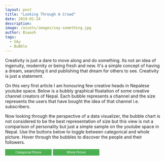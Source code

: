 ```yaml
---
layout: post
title: "Looking Through A Crowd"
date: 2019-01-24
description: 
image: /assets/images/say-something.jpg
author: Biwash
tags: 
  - SAy
  - BuBble
---
```

<p>Creativity is just a dare to move along and do something. Its not an idea of ingenuity, modernity or being fresh and new. It's a simple concept of having a dream, searching it and publishing that dream for others to see. Creativity is just a statement. </p>

<p>
On this very first article I am honouring few creative heads in Nepalese youtube space. Below is a bubbly graphical floatation of some creative channel creators of Nepal. Each bubble represents a channel and the size represents the users that have bought the idea of that channel i.e. subscribers. </p>
<p>
Now looking through the perspective of a data visualizer, the bubble chart is not considered to be the best representation of size but this view is not a comparison of personality but just a simple sample on the youtube space in Nepal. Use the buttons below to toggle between categorical and whole picture. Hover through the bubbles to discover the people and their followers.</p>

<button id="separate">Categorical Picture</button>
<button id="Overall">Whole Picture</button>
<div id="chart"></div>
<style>
button {
  background-color: #4CAF50;
  border: none;
  color: white;
  width: 30%;
  padding: 5px 2px;
  text-align: center;
  text-decoration: none;
  display: inline-block;
  font-size: 10px;
}
button:hover {
 background-color: #3e8e41;
 }
button:active {
  background-color: #3e8e41;
}
div.tooltip {
  display: block;
  position: absolute;
  text-align: center;
  width: 300px;
  height: 30px;
  padding: 2px;
  font: 12px sans-serif;
  background: lightsteelblue;
  border: 0px;
  border-radius: 8px;
  pointer-events: none;
}
.label{
  font-size : 20px;
}
.swatch{
  height: 20px;
  width: 20px;
}
.legendTitle{
  font-size :0px;
}
svg{
  height: 700px;
  width: 700px
}
</style>
<script src="https://d3js.org/d3.v4.min.js"></script>
<script src="https://unpkg.com/d3-force-attract@latest"></script>
<script src="https://unpkg.com/d3-force-cluster@latest"></script>
<script src="https://cdnjs.cloudflare.com/ajax/libs/d3-legend/2.13.0/d3-legend.js"></script>
<script>
margin= { top: 40, right: 25, bottom: 20, left: 25 };
width = 700 - margin.left - margin.right;
height = 700 - margin.top - margin.bottom;
var t = d3.transition()
        .duration(200)
        .delay(function(d, i) { return i * 5; })
        .ease(d3.easeLinear);
var v = d3.transition()
		.duration(900)
        .ease(d3.easeLinear);
var x = d3.scalePoint()
		.domain(["Vlogger", "Music Channel", "Web Channel"])
        .range([0,width]);
var subX = d3.scalePoint()
            .domain(function(d){
              return d.subCategory
            }).range(d3.schemeCategory10);
var legendColor = d3.scaleOrdinal()
		.domain(["Vlogger", "Music Channel", "Web Channel"])
		.range(["#ff0000", '#ffad33', '#09d9ff']);
var svg = d3.select("#chart").append("svg")
	.attr("viewBox", "0 0 700 700")
	.append("g")
  .attr("transform","translate(10,0)");
var chartDiv = document.getElementById("chart");		
var radiusScale = d3.scaleSqrt().domain([10, 5000000]).range([1,50]);
var ordinalScale = d3.scaleOrdinal()
		.domain(function(d){
			return d.category.toLowerCase()
		}).range(['#ff0000', '#ffad33', '#09d9ff']);	    
var forceX = d3.forceX(function(d){
	if (d.category === "vlogger"){
		return 100
	}else if (d.category === "musicChannel"){
		return 200
	}else{
		return 500
	}
	}).strength(1);
var together = d3.forceX(function(){
	return width/2
	}).strength(0.05);
var collides = d3.forceCollide(function(d){
	return radiusScale(d.subscriber)+3;
	});
var simulation = d3.forceSimulation()
    .force('center', d3.forceCenter(width/2, height/3))
	.force("x", together)
	.force("y", d3.forceY(height/2).strength(0.03))
    .force("collide",collides);
var transitionTime = 3000;
var t = d3.timer(function (elapsed) {
  var dt = elapsed / transitionTime;
  simulation.force('collide').strength(Math.pow(dt, 2) * 0.7);
  if (dt >= 1.0) t.stop();
});
d3.queue()
	.defer(d3.json, "/data/top.json")
	.await(ready)	;
var div = d3.select("#chart").append("div")
	.attr("class", "tooltip")
	.style("z-index", "10")
    .style("opacity", 0);
function ready(error,data){
  var widths = chartDiv.clientWidth;
    dataIndex = [10,25,50];
    redraw(dataIndex);
    var legend = svg.append("g")
        .attr("class", "legendOrdinal")
        .attr("transform", "translate(30,0)");
    var legendOrdinal = d3.legendColor()
                .scale(legendColor)
                .orient("vertical")
                 .title("");
    svg.select(".legendOrdinal")
        .call(legendOrdinal);
    var circles = svg.selectAll(".artist")
		.data(data)
		.enter().append("circle")
		.attr("class","artist")
		.attr("r",function(d){
			return radiusScale(d.subscriber)
		})
		.attr("fill",function(d){
		    return ordinalScale(d.category.toLowerCase())
		})
		.on('mouseover',function(d){
			d3.select(this)
    	    .transition()
    		.attr('r', function(d){
				return radiusScale(d.subscriber) *1.5
			})
			.attr('stroke', 'black');
			div.transition()
			.duration(3)
			.style("opacity", .9);
		 div.html( d.name +" : " + d.subscriber + " subscriber")
			.style("left", (d3.event.pageX) + "px")
			.style("top", (d3.event.pageY - 28) + "px");
		})
			.on('mouseout',function(d){
			d3.select(this)
    		.transition()
    		.attr('r', function(d){
				return radiusScale(d.subscriber)
			})
			.attr('stroke', '');
			div.transition()
				  .duration(500)
				  .style("opacity", 0);
			});
    d3.select("#separate")
		.on('click',function(){
             svg.selectAll(".index").remove();
             svg.selectAll(".textIndex").remove();
            simulation
				.force("x", forceX)
        .alphaTarget(0.05)
				.restart()
				})
        .transition(v);          
	d3.select("#Overall")
		.on('click', function(){
            redraw(dataIndex);
			simulation
                .force("x", d3.forceX(widths/2).strength(0.25))
				.alphaTarget(0.05)
                .restart()
            })
			.transition(v);			
	simulation.nodes(data)
        .on("tick",ticked);
function ticked(){
		circles
		    .attr("cx", function(d){
				return d.x
		   	})
			.attr("cy",function(d){
				return d.y
			});
		}		
}
function redraw(data){
    svg.selectAll(".textIndex")
        .data([1])
        .enter()
        .append("text")
        .attr("class", "textIndex")
        .text("Size = number of Subscriber")
        .style("font-size","20px")
        .attr("transform", "translate(410,0)");
    svg.selectAll(".index")
        .data(data)
        .enter().append("circle")
        .attr("cx" ,function(d){
            return 100 + d;
        })
        .attr("class", "index")
        .attr("r", function(d){
            return d
        })
        .attr("transform", "translate(500,70) rotate(-90 80 80)")
        .style("stroke-dasharray", ("2,1")) 
        .style("stroke", "black")
        .style("fill", "none")
        .text("The size defines subscriber");
}
</script>